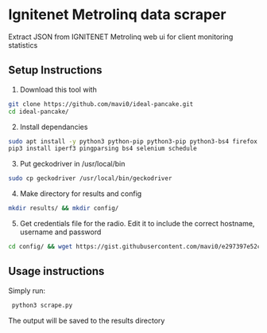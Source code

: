 # Ignitenet Metrolinq data scraper

Extract JSON from IGNITENET Metrolinq web ui for client monitoring statistics

## Setup Instructions

1. Download this tool with
```bash
git clone https://github.com/mavi0/ideal-pancake.git
cd ideal-pancake/
```
2. Install dependancies
```bash
sudo apt install -y python3 python-pip python3-pip python3-bs4 firefox vim wget
pip3 install iperf3 pingparsing bs4 selenium schedule
```
3. Put geckodriver in /usr/local/bin
```bash
sudo cp geckodriver /usr/local/bin/geckodriver
```
4. Make directory for results and config
```bash
mkdir results/ && mkdir config/
```
5. Get credentials file for the radio. Edit it to include the correct hostname, username and password
```bash
cd config/ && wget https://gist.githubusercontent.com/mavi0/e297397e52cd613f7b96228164000e4e/raw/cdd6b9a256473eba3afe1c6de998946f91360a4b/credentials.json && vi credentials.json
```

## Usage instructions

Simply run:
```bash
 python3 scrape.py
 ```
The output will be saved to the results directory
